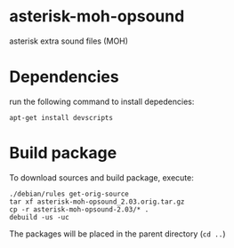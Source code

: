 asterisk-moh-opsound
====================

asterisk extra sound files (MOH)

Dependencies
============

run the following command to install depedencies:

    apt-get install devscripts

Build package
=============

To download sources and build package, execute:

    ./debian/rules get-orig-source
    tar xf asterisk-moh-opsound_2.03.orig.tar.gz
    cp -r asterisk-moh-opsound-2.03/* .
    debuild -us -uc

The packages will be placed in the parent directory (```cd ..```)

